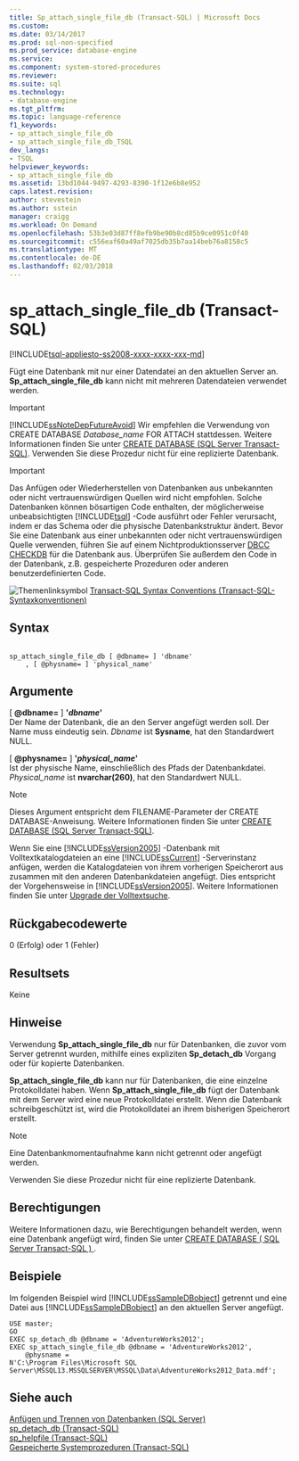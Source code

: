 ```yaml
---
title: Sp_attach_single_file_db (Transact-SQL) | Microsoft Docs
ms.custom: 
ms.date: 03/14/2017
ms.prod: sql-non-specified
ms.prod_service: database-engine
ms.service: 
ms.component: system-stored-procedures
ms.reviewer: 
ms.suite: sql
ms.technology:
- database-engine
ms.tgt_pltfrm: 
ms.topic: language-reference
f1_keywords:
- sp_attach_single_file_db
- sp_attach_single_file_db_TSQL
dev_langs:
- TSQL
helpviewer_keywords:
- sp_attach_single_file_db
ms.assetid: 13bd1044-9497-4293-8390-1f12e6b8e952
caps.latest.revision: 
author: stevestein
ms.author: sstein
manager: craigg
ms.workload: On Demand
ms.openlocfilehash: 53b3e03d87ff8efb9be90b8cd85b9ce0951c0f40
ms.sourcegitcommit: c556eaf60a49af7025db35b7aa14beb76a8158c5
ms.translationtype: MT
ms.contentlocale: de-DE
ms.lasthandoff: 02/03/2018
---
```

# <a name="spattachsinglefiledb-transact-sql"></a>sp_attach_single_file_db (Transact-SQL)
[!INCLUDE[tsql-appliesto-ss2008-xxxx-xxxx-xxx-md](../../includes/tsql-appliesto-ss2008-xxxx-xxxx-xxx-md.md)]

  Fügt eine Datenbank mit nur einer Datendatei an den aktuellen Server an. **Sp_attach_single_file_db** kann nicht mit mehreren Datendateien verwendet werden.  
  
> [!IMPORTANT]  
>  [!INCLUDE[ssNoteDepFutureAvoid](../../includes/ssnotedepfutureavoid-md.md)] Wir empfehlen die Verwendung von CREATE DATABASE *Database_name* FOR ATTACH stattdessen. Weitere Informationen finden Sie unter [CREATE DATABASE &#40;SQL Server Transact-SQL&#41;](../../t-sql/statements/create-database-sql-server-transact-sql.md). Verwenden Sie diese Prozedur nicht für eine replizierte Datenbank.  
  
> [!IMPORTANT]  
>  Das Anfügen oder Wiederherstellen von Datenbanken aus unbekannten oder nicht vertrauenswürdigen Quellen wird nicht empfohlen. Solche Datenbanken können bösartigen Code enthalten, der möglicherweise unbeabsichtigten [!INCLUDE[tsql](../../includes/tsql-md.md)] -Code ausführt oder Fehler verursacht, indem er das Schema oder die physische Datenbankstruktur ändert. Bevor Sie eine Datenbank aus einer unbekannten oder nicht vertrauenswürdigen Quelle verwenden, führen Sie auf einem Nichtproduktionsserver [DBCC CHECKDB](../../t-sql/database-console-commands/dbcc-checkdb-transact-sql.md) für die Datenbank aus. Überprüfen Sie außerdem den Code in der Datenbank, z.B. gespeicherte Prozeduren oder anderen benutzerdefinierten Code.  
  
 ![Themenlinksymbol](../../database-engine/configure-windows/media/topic-link.gif "Topic link icon") [Transact-SQL Syntax Conventions (Transact-SQL-Syntaxkonventionen)](../../t-sql/language-elements/transact-sql-syntax-conventions-transact-sql.md)  
  
## <a name="syntax"></a>Syntax  
  
```  
  
sp_attach_single_file_db [ @dbname= ] 'dbname'  
    , [ @physname= ] 'physical_name'  
```  
  
## <a name="arguments"></a>Argumente  
 [ **@dbname=** ] **'***dbname***'**  
 Der Name der Datenbank, die an den Server angefügt werden soll. Der Name muss eindeutig sein. *Dbname* ist **Sysname**, hat den Standardwert NULL.  
  
 [ **@physname=** ] **'***physical_name***'**  
 Ist der physische Name, einschließlich des Pfads der Datenbankdatei. *Physical_name* ist **nvarchar(260)**, hat den Standardwert NULL.  
  
> [!NOTE]  
>  Dieses Argument entspricht dem FILENAME-Parameter der CREATE DATABASE-Anweisung. Weitere Informationen finden Sie unter [CREATE DATABASE &#40;SQL Server Transact-SQL&#41;](../../t-sql/statements/create-database-sql-server-transact-sql.md).  
  
 Wenn Sie eine [!INCLUDE[ssVersion2005](../../includes/ssversion2005-md.md)] -Datenbank mit Volltextkatalogdateien an eine [!INCLUDE[ssCurrent](../../includes/sscurrent-md.md)] -Serverinstanz anfügen, werden die Katalogdateien von ihrem vorherigen Speicherort aus zusammen mit den anderen Datenbankdateien angefügt. Dies entspricht der Vorgehensweise in [!INCLUDE[ssVersion2005](../../includes/ssversion2005-md.md)]. Weitere Informationen finden Sie unter [Upgrade der Volltextsuche](../../relational-databases/search/upgrade-full-text-search.md).  
  
## <a name="return-code-values"></a>Rückgabecodewerte  
 0 (Erfolg) oder 1 (Fehler)  
  
## <a name="result-sets"></a>Resultsets  
 Keine  
  
## <a name="remarks"></a>Hinweise  
 Verwendung **Sp_attach_single_file_db** nur für Datenbanken, die zuvor vom Server getrennt wurden, mithilfe eines expliziten **Sp_detach_db** Vorgang oder für kopierte Datenbanken.  
  
 **Sp_attach_single_file_db** kann nur für Datenbanken, die eine einzelne Protokolldatei haben. Wenn **Sp_attach_single_file_db** fügt der Datenbank mit dem Server wird eine neue Protokolldatei erstellt. Wenn die Datenbank schreibgeschützt ist, wird die Protokolldatei an ihrem bisherigen Speicherort erstellt.  
  
> [!NOTE]  
>  Eine Datenbankmomentaufnahme kann nicht getrennt oder angefügt werden.  
  
 Verwenden Sie diese Prozedur nicht für eine replizierte Datenbank.  
  
## <a name="permissions"></a>Berechtigungen  
 Weitere Informationen dazu, wie Berechtigungen behandelt werden, wenn eine Datenbank angefügt wird, finden Sie unter [CREATE DATABASE &#40; SQL Server Transact-SQL &#41; ](../../t-sql/statements/create-database-sql-server-transact-sql.md).  
  
## <a name="examples"></a>Beispiele  
 Im folgenden Beispiel wird [!INCLUDE[ssSampleDBobject](../../includes/sssampledbobject-md.md)] getrennt und eine Datei aus [!INCLUDE[ssSampleDBobject](../../includes/sssampledbobject-md.md)] an den aktuellen Server angefügt.  
  
```  
USE master;  
GO  
EXEC sp_detach_db @dbname = 'AdventureWorks2012';  
EXEC sp_attach_single_file_db @dbname = 'AdventureWorks2012',   
    @physname =   
N'C:\Program Files\Microsoft SQL Server\MSSQL13.MSSQLSERVER\MSSQL\Data\AdventureWorks2012_Data.mdf';  
```  
  
## <a name="see-also"></a>Siehe auch  
 [Anfügen und Trennen von Datenbanken &#40;SQL Server&#41;](../../relational-databases/databases/database-detach-and-attach-sql-server.md)   
 [sp_detach_db &#40;Transact-SQL&#41;](../../relational-databases/system-stored-procedures/sp-detach-db-transact-sql.md)   
 [sp_helpfile &#40;Transact-SQL&#41;](../../relational-databases/system-stored-procedures/sp-helpfile-transact-sql.md)   
 [Gespeicherte Systemprozeduren &#40;Transact-SQL&#41;](../../relational-databases/system-stored-procedures/system-stored-procedures-transact-sql.md)  
  
  
